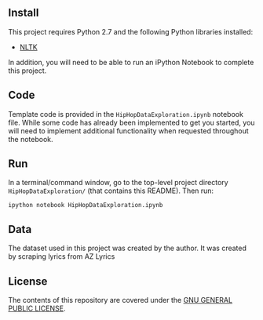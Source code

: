 ## Install

This project requires Python 2.7 and the following Python libraries installed:

- [NLTK](http://www.nltk.org/)
 
In addition, you will need to be able to run an iPython Notebook to complete this project.

## Code

Template code is provided in the `HipHopDataExploration.ipynb` notebook file. While some code has already been implemented to get you started, you will need to implement additional functionality when requested throughout the notebook.

## Run

In a terminal/command window, go to the top-level project directory `HipHopDataExploration/` (that contains this README). Then run:

```ipython notebook HipHopDataExploration.ipynb```

## Data

The dataset used in this project was created by the author. It was created by scraping lyrics from AZ Lyrics



## License

The contents of this repository are covered under the [GNU GENERAL PUBLIC LICENSE](License.md).
